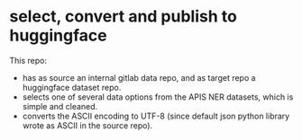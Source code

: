 # select, convert and publish to huggingface

This repo:
- has as source an internal gitlab data repo, and as target repo a huggingface dataset repo.
- selects one of several data options from the APIS NER datasets, which is simple 
and cleaned.
- converts the ASCII encoding to UTF-8 (since default json python library wrote as ASCII in the
  source repo).

